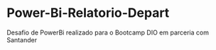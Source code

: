 # Power-Bi-Relatorio-Depart
Desafio de PowerBi realizado para o Bootcamp DIO em parceria com Santander
